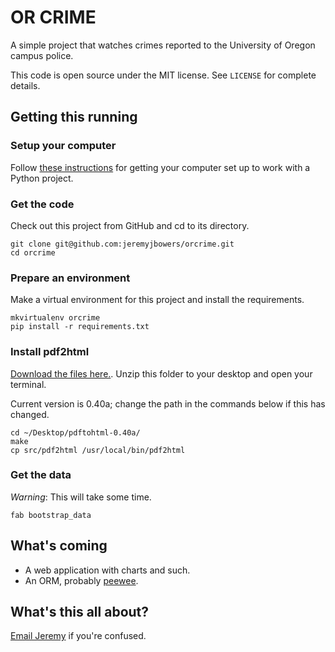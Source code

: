 # OR CRIME
A simple project that watches crimes reported to the University of Oregon campus police.

This code is open source under the MIT license. See ```LICENSE``` for complete details.

## Getting this running

### Setup your computer
Follow [these instructions](http://blog.apps.npr.org/2013/06/06/how-to-setup-a-developers-environment.html) for getting your computer set up to work with a Python project.

### Get the code
Check out this project from GitHub and cd to its directory.
```
git clone git@github.com:jeremyjbowers/orcrime.git
cd orcrime
```
### Prepare an environment
Make a virtual environment for this project and install the requirements.
```
mkvirtualenv orcrime
pip install -r requirements.txt
```

### Install pdf2html
[Download the files here.](http://sourceforge.net/projects/pdftohtml/files/latest/download?source=files). Unzip this folder to your desktop and open your terminal.

Current version is 0.40a; change the path in the commands below if this has changed.
```
cd ~/Desktop/pdftohtml-0.40a/
make
cp src/pdf2html /usr/local/bin/pdf2html
```

### Get the data
*Warning*: This will take some time.
```
fab bootstrap_data
```

## What's coming
* A web application with charts and such.
* An ORM, probably [peewee](http://peewee.readthedocs.org/en/latest/index.html).

## What's this all about?
[Email Jeremy](mailto:jeremyjbowers@gmail.com) if you're confused.
